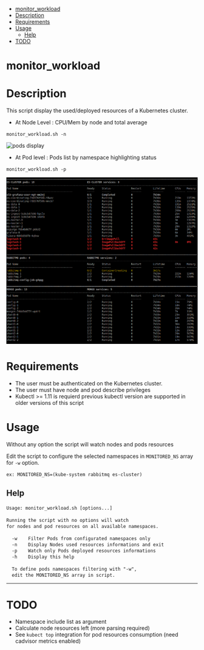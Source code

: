 <!-- TOC depthFrom:1 depthTo:6 withLinks:1 updateOnSave:1 orderedList:0 -->

- [monitor_workload](#monitorworkload)
- [Description](#description)
- [Requirements](#requirements)
- [Usage](#usage)
	- [Help](#help)
- [TODO](#todo)

<!-- /TOC -->


# monitor_workload

# Description

This script display the used/deployed resources of a Kubernetes cluster.

* At Node Level : CPU/Mem by node and total average
```
monitor_workload.sh -n
```
![pods display](img/monitor-workload-nodes.png)

* At Pod level : Pods list by namespace highlighting status
```
monitor_workload.sh -p
```
![pods display](img/monitor-workload-pods.png)

# Requirements

* The user must be authenticated on the Kubernetes cluster.
* The user must have node and pod describe privileges
* Kubectl >= 1.11 is requierd
  previous kubectl version are supported in older versions of this script

# Usage

Without any option the script will watch nodes and pods resources

Edit the script to configure the selected namespaces in `MONITORED_NS` array for `-w` option.
```
ex: MONITORED_NS=(kube-system rabbitmq es-cluster)
```

## Help

```
Usage: monitor_workload.sh [options...]

Running the script with no options will watch
for nodes and pod resources on all available namespaces.

  -w    Filter Pods from configurated namespaces only
  -n    Display Nodes used resources informations and exit
  -p    Watch only Pods deployed resources informations
  -h    Display this help

  To define pods namespaces filtering with "-w",
  edit the MONITORED_NS array in script.
```
---


# TODO

* Namespace include list as argument
* Calculate node resources left (more parsing required)
* See `kubect top` integration for pod resources consumption (need cadvisor metrics enabled)
